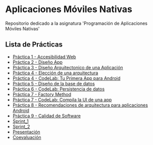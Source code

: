 # Aplicaciones Móviles Nativas
Repositorio dedicado a la asignatura 'Programación de Aplicaciones Móviles Nativas'

## Lista de Prácticas
<ul>
  <li><a href="./Práctica_1">Práctica 1 -  Accesibilidad Web</a></li>
  <li><a href="./Práctica_2">Práctica 2 - Diseño App</li>
  <li><a href="./Práctica_3">Práctica 3 - Diseño Arquitectonico de una Aplicación</li>
  <li><a href="./Pr%C3%A1ctica_4%20%20Arquitectura">Práctica 4 - Elección de una arquitectura</li>
  <li><a href="./Práctica_4%20CodeLab%20Android"> Práctica 4 - CodeLab: Tu Primera App para Android</li>
  <li><a href="./Práctica_5%20Diseño%20de%20la%20base%20de%20datos">Práctica 5 - Diseño de la base de datos</li> 
  <li><a href="./Práctica_6%20CodeLab%20Persistencia%20de%20Datos">Práctica 6 - CodeLab: Persistencia de datos</li>
  <li><a href="./Práctica_7%20FactoryMethod">Práctica 7 - Factory Method</li>
  <li><a href="./Práctica_7%20CodeLab%20Compila%20la%20UI%20de%20una%20app">Práctica 7 - CodeLab: Compila la UI de una app</li>
  <li><a href="./Práctica_8%20Recomendaciones%20de%20arquitectura%20para%20aplicaciones%20Android">Práctica 8 - Recomendaciones de arquitectura para aplicaciones Android</li>
  <li><a href="./Práctica_9%20Calidad%20de%20Software">Práctica 9 - Calidad de Software</li>
  <li><a href="./Sprint_1">Sprint_1</li>
  <li><a href="./Sprint_2">Sprint_2</li>
  <li><a href="./Presentaciones">Presentación</li>
  <li><a href="./Coevaluacion">Coevaluación</li>
</ul>
 
